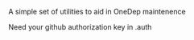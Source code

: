 A simple set of utilities to aid in OneDep maintenence

Need your github authorization key in .auth
